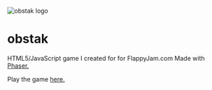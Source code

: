![obstak logo](http://i.imgur.com/YyC8SRT.png)

obstak
======

HTML5/JavaScript game I created for for FlappyJam.com
Made with [Phaser.](http://phaser.io)

Play the game [here.](http://obstaq.itch.io/obstak)
